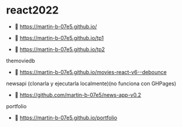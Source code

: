 # react2022
  - 🌱 https://martin-b-07e5.github.io/

  - 🚀 https://martin-b-07e5.github.io/tp1
  - 🚀 https://martin-b-07e5.github.io/tp2

  themoviedb
  - 🚀 https://martin-b-07e5.github.io/movies-react-v6--debounce

  
  
  newsapi (clonarla y ejecutarla localmente)(no funciona con GHPages)
  - 🚀 https://github.com/martin-b-07e5/news-app-v0.2
  
  portfolio
  - 👷 https://martin-b-07e5.github.io/portfolio
